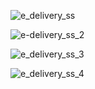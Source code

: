 ![e_delivery_ss](https://github.com/batup17/e-delivery-app/assets/75635273/dba7831f-7204-421b-91a1-07563e65351e)


![e-delivery_ss_2](https://github.com/batup17/e-delivery-app/assets/75635273/4daaa235-fa74-40ed-b445-3742d528f0dc)


![e_delivery_ss_3](https://github.com/batup17/e-delivery-app/assets/75635273/27554cff-2456-44c7-a848-239af857d0c3)


![e_delivery_ss_4](https://github.com/batup17/e-delivery-app/assets/75635273/0ac20e96-31c7-4f6d-8784-f7af15a6fdd6)
